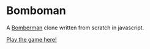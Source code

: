 # Bomboman
A [Bomberman](https://en.wikipedia.org/wiki/Bomberman) clone written from scratch in javascript.

[Play the game here!](https://notendur.hi.is/~athg17/bomboman/)


